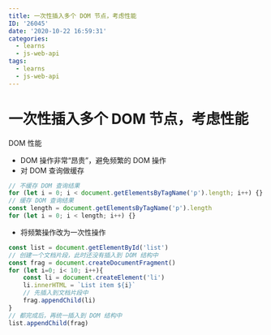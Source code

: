```yaml
---
title: 一次性插入多个 DOM 节点，考虑性能
ID: '26045'
date: '2020-10-22 16:59:31'
categories:
  - learns
  - js-web-api
tags:
  - learns
  - js-web-api
---
```


# 一次性插入多个 DOM 节点，考虑性能

DOM 性能

- DOM 操作非常“昂贵”，避免频繁的 DOM 操作
- 对 DOM 查询做缓存

``` js 
// 不缓存 DOM 查询结果
for (let i = 0; i < document.getElementsByTagName('p').length; i++) {}
// 缓存 DOM 查询结果
const length = document.getElementsByTagName('p').length
for (let i = 0; i < length; i++) {}
```

- 将频繁操作改为一次性操作

``` js 
const list = document.getElementById('list')
// 创建一个文档片段，此时还没有插入到 DOM 结构中
const frag = document.createDocumentFragment()
for (let i=0; i< 10; i++){
    const li = document.createElement('li')
    li.innerHTML = `List item ${i}`
    // 先插入到文档片段中
    frag.appendChild(li)
}
// 都完成后，再统一插入到 DOM 结构中
list.appendChild(frag)
```
 
 
